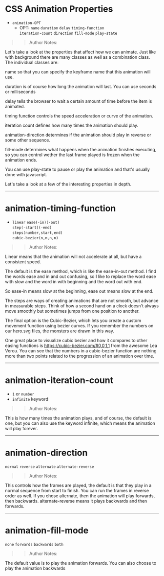 # CSS Animation Properties

- `animation-OPT`
  - OPT: `name` `duration` `delay` `timing-function` <br>`iteration-count`
     `direction` `fill-mode` `play-state`

> > Author Notes:

Let's take a look at the properties that affect how we can animate. Just like with background there are many classes as well as a combination class. The individual classes are:

name so that you can specify the keyframe name that this animation will use.

duration is of course how long the animation will last. You can use seconds or milliseconds

delay tells the browser to wait a certain amount of time before the item is animated.

timing function controls the speed acceleration or curve of the animation.

iteration count defines how many times the animation should play.

animation-direction determines if the animation should play in reverse or some other sequence.

fill-mode determines what happens when the animation finishes executing, so you can control wether the last frame played is frozen when the animation ends.

You can use play-state to pause or play the animation and that's usually done with javascript.

Let's take a look at a few of the interesting properties in depth.

---

# animation-timing-function

- `linear` <code class="code-success">ease(-in)(-out)</code><br>`step(-start)(-end)`<br> `steps(number,start,end)`<br>`cubic-bezier(n,n,n,n)`

> > Author Notes:

Linear means that the animation will not accelerate at all, but have a consistent speed.

The default is the ease method, which is like the ease-in-out method. I find the words ease and in and out confusing, so I like to replace the word ease with slow and the word in with beginning and the word out with end.

So ease-in means slow at the beginning, ease out means slow at the end.

The steps are ways of creating animations that are not smooth, but advance in measurable steps. Think of how a second hand on a clock doesn't always move smoothly but sometimes jumps from one position to another.

The final option is the Cubic-Bezier, which lets you create a custom movement function using bezier curves. If you remember the numbers on our hero.svg files, the monsters are drawn in this way.

One great place to visualize cubic bezier and how it compares to other easing functions is https://cubic-bezier.com/#0,0,1,1 from the awesome Lea Verou. You can see that the numbers in a cubic-bezier function are nothing more than two points related to the progression of an animation over time.

---

# animation-iteration-count

- <code class="code-success">1</code> or `number`
- `infinite` keyword

> > Author Notes:

This is how many times the animation plays, and of course, the default is one, but you can also use the keyword infinite, which means the animation will play forever.

---

# animation-direction

 <code class="code-success">normal</code>  `reverse` `alternate`  `alternate-reverse`

> > Author Notes:

This controls how the frames are played, the default is that they play in a normal sequence from start to finish. You can run the frames in reverse order as well. If you chose alternate, then the animation will play forwards, then backwards. alternate-reverse means it plays backwards and then forwards.

---

# animation-fill-mode

 <code class="code-success">none</code> `forwards` `backwards` `both`

> > Author Notes:

The default value is to play the animation forwards. You can also choose to play the animation backwards
